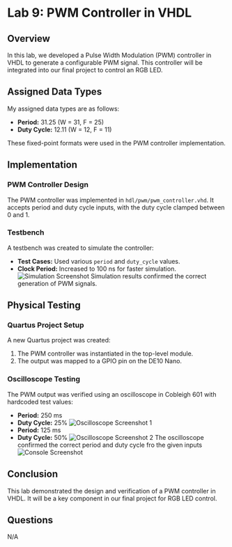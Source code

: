 
# Lab 9: PWM Controller in VHDL

## Overview

In this lab, we developed a Pulse Width Modulation (PWM) controller in VHDL to generate a configurable PWM signal. This controller will be integrated into our final project to control an RGB LED.

## Assigned Data Types

My assigned data types are as follows:

- **Period:** 31.25 (W = 31, F = 25)
- **Duty Cycle:** 12.11 (W = 12, F = 11)

These fixed-point formats were used in the PWM controller implementation.

## Implementation

### PWM Controller Design

The PWM controller was implemented in `hdl/pwm/pwm_controller.vhd`. It accepts period and duty cycle inputs, with the duty cycle clamped between 0 and 1.

### Testbench

A testbench was created to simulate the controller:
- **Test Cases:** Used various `period` and `duty_cycle` values.
- **Clock Period:** Increased to 100 ns for faster simulation.
![Simulation Screenshot](/assets/hw-9/pwm-controller-wav.png)
Simulation results confirmed the correct generation of PWM signals.

## Physical Testing

### Quartus Project Setup

A new Quartus project was created:
1. The PWM controller was instantiated in the top-level module.
2. The output was mapped to a GPIO pin on the DE10 Nano.

### Oscilloscope Testing

The PWM output was verified using an oscilloscope in Cobleigh 601 with hardcoded test values:
- **Period:** 250 ms
- **Duty Cycle:** 25%
![Oscilloscope Screenshot 1](/assets/hw-9/scope1.png)
- **Period:** 125 ms
- **Duty Cycle:** 50%
![Oscilloscope Screenshot 2](/assets/hw-9/scope2.png)
The oscilloscope confirmed the correct period and duty cycle fro the given inputs
![Console Screenshot](/assets/hw-9/sys-console.png)

## Conclusion

This lab demonstrated the design and verification of a PWM controller in VHDL. It will be a key component in our final project for RGB LED control.

## Questions
N/A